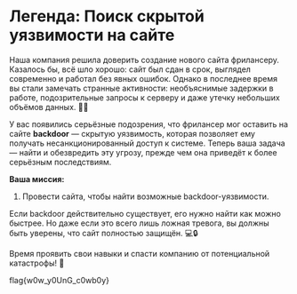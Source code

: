 # Легенда: Поиск скрытой уязвимости на сайте

Наша компания решила доверить создание нового сайта фрилансеру. Казалось бы, всё шло хорошо: сайт был сдан в срок, выглядел современно и работал без явных ошибок. Однако в последнее время вы стали замечать странные активности: необъяснимые задержки в работе, подозрительные запросы к серверу и даже утечку небольших объёмов данных. 🕵️‍♂️  

У вас появились серьёзные подозрения, что фрилансер мог оставить на сайте **backdoor** — скрытую уязвимость, которая позволяет ему получать несанкционированный доступ к системе. Теперь ваша задача — найти и обезвредить эту угрозу, прежде чем она приведёт к более серьёзным последствиям.  

**Ваша миссия:**  
1. Провести сайта, чтобы найти возможные backdoor-уязвимости.  

Если backdoor действительно существует, его нужно найти как можно быстрее. Но даже если это всего лишь ложная тревога, вы должны быть уверены, что сайт полностью защищён. 💻🔒  

Время проявить свои навыки и спасти компанию от потенциальной катастрофы! 💪  

flag{w0w_y0UnG_c0wb0y}